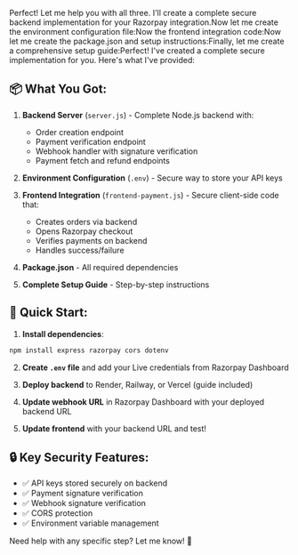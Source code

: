 Perfect! Let me help you with all three. I'll create a complete secure backend implementation for your Razorpay integration.Now let me create the environment configuration file:Now the frontend integration code:Now let me create the package.json and setup instructions:Finally, let me create a comprehensive setup guide:Perfect! I've created a complete secure implementation for you. Here's what I've provided:

## 📦 What You Got:

1. **Backend Server** (`server.js`) - Complete Node.js backend with:
   - Order creation endpoint
   - Payment verification endpoint
   - Webhook handler with signature verification
   - Payment fetch and refund endpoints

2. **Environment Configuration** (`.env`) - Secure way to store your API keys

3. **Frontend Integration** (`frontend-payment.js`) - Secure client-side code that:
   - Creates orders via backend
   - Opens Razorpay checkout
   - Verifies payments on backend
   - Handles success/failure

4. **Package.json** - All required dependencies

5. **Complete Setup Guide** - Step-by-step instructions

## 🚀 Quick Start:

1. **Install dependencies**:
```bash
npm install express razorpay cors dotenv
```

2. **Create `.env` file** and add your Live credentials from Razorpay Dashboard

3. **Deploy backend** to Render, Railway, or Vercel (guide included)

4. **Update webhook URL** in Razorpay Dashboard with your deployed backend URL

5. **Update frontend** with your backend URL and test!

## 🔒 Key Security Features:

- ✅ API keys stored securely on backend
- ✅ Payment signature verification
- ✅ Webhook signature verification
- ✅ CORS protection
- ✅ Environment variable management

Need help with any specific step? Let me know! 🎯